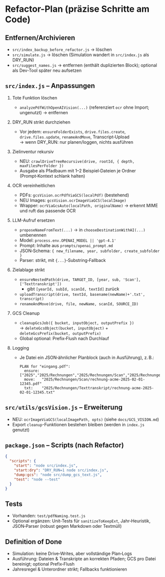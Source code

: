 # Refactor-Plan (präzise Schritte am Code)

## Entfernen/Archivieren
- `src/index_backup_before_refactor.js` → löschen
- `src/simulate.js` → löschen (Simulation wandert in `src/index.js` als DRY_RUN)
- `src/suggest_names.js` → entfernen (enthält duplizierten Block); optional als Dev-Tool später neu aufsetzen

## `src/index.js` – Anpassungen

1) Tote Funktion löschen
   - `analyzePdfWithOpenAIVision(...)` (referenziert `ocr` ohne Import; ungenutzt) → entfernen

2) DRY_RUN strikt durchziehen
   - Vor jedem: `ensureFolderExists`, `drive.files.create`, `drive.files.update`, `renameAndMove`, Transcript‑Upload  
     → wenn DRY_RUN: nur planen/loggen, nichts ausführen

3) Zielinventur rekursiv
   - NEU: `crawlDriveTreeRecursive(drive, rootId, { depth, maxFilesPerFolder })`
   - Ausgabe als Pfadbaum mit 1–2 Beispiel‑Dateien je Ordner (Prompt‑Kontext schlank halten)

4) OCR vereinheitlichen
   - PDFs: `gcsVision.ocrPdfViaGCS(localPdf)` (bestehend)
   - NEU Images: `gcsVision.ocrImageViaGCS(localImage)`
   - Wrapper: `ocrViaGcsAuto(localPath, originalName)` → erkennt MIME und ruft das passende OCR

5) LLM-Aufruf ersetzen
   - `proposeNameFromText(...)` → in `chooseDestinationWithAI(...)` umbenennen
   - Model: `process.env.OPENAI_MODEL || 'gpt-4.1'`
   - Prompt: Inhalte aus `prompts/openai_prompt.md`
   - JSON‑Schema: `{ new_filename, year, subfolder, create_subfolder }`
   - Parser: strikt, mit `{...}`‑Substring‑Fallback

6) Zielablage strikt
   - `ensureNestedPath(drive, TARGET_ID, [year, sub, 'Scan'], ['Texttranskript'])`
     - gibt `[yearId, subId, scanId, textId]` zurück
   - `uploadTranscript(drive, textId, basename(newName)+'.txt', transcript)`
   - `renameAndMove(drive, file, newName, scanId, SOURCE_ID)`

7) GCS Cleanup
   - `cleanupGcsJob({ bucket, inputObject, outputPrefix })`  
     → `deleteGcsObject(bucket, inputObject)` + `deleteGcsPrefix(bucket, outputPrefix)`
   - Global optional: Prefix‑Flush nach Durchlauf

8) Logging
   - Je Datei ein JSON‑ähnlicher Planblock (auch in Ausführung), z. B.:
     ```text
     PLAN for "eingang.pdf":
       ensure: ["2025","2025/Rechnungen","2025/Rechnungen/Scan","2025/Rechnungen/Texttranskript"]
       move:   "2025/Rechnungen/Scan/rechnung-acme-2025-02-01-12345.pdf"
       txt:    "2025/Rechnungen/Texttranskript/rechnung-acme-2025-02-01-12345.txt"
     ```

## `src/utils/gcsVision.js` – Erweiterung

- NEU: `ocrImageViaGCS(localImagePath, opts)` (siehe `docs/GCS_VISION.md`)
- Export `cleanup`-Funktionen bestehen bleiben (werden in `index.js` genutzt)

## `package.json` – Scripts (nach Refactor)

```json
{
  "scripts": {
    "start": "node src/index.js",
    "start:dry": "DRY_RUN=1 node src/index.js",
    "dump:gcs": "node src/dump_gcs_text.js",
    "test": "node --test"
  }
}
```

## Tests

- Vorhanden: `test/pdfNaming.test.js`
- Optional ergänzen: Unit‑Tests für `sanitizeToKeepExt`, Jahr‑Heuristik, JSON‑Parser (robust gegen Markdown oder Textmüll)

## Definition of Done

- Simulation: keine Drive‑Writes, aber vollständige Plan‑Logs
- Ausführung: Dateien & Transkripte an korrekten Pfaden; GCS pro Datei bereinigt; optional Prefix‑Flush
- Jahresregel & Unterordner strikt; Fallbacks funktionieren

